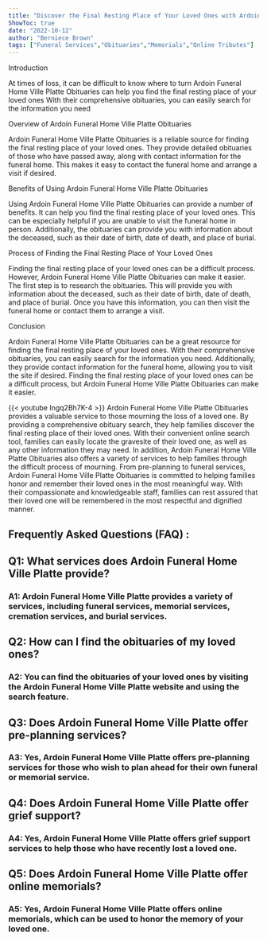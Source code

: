 ```yaml
---
title: "Discover the Final Resting Place of Your Loved Ones with Ardoin Funeral Home Ville Platte Obituaries"
ShowToc: true 
date: "2022-10-12"
author: "Berniece Brown" 
tags: ["Funeral Services","Obituaries","Memorials","Online Tributes"]
---
```

Introduction

At times of loss, it can be difficult to know where to turn Ardoin Funeral Home Ville Platte Obituaries can help you find the final resting place of your loved ones With their comprehensive obituaries, you can easily search for the information you need 

Overview of Ardoin Funeral Home Ville Platte Obituaries

Ardoin Funeral Home Ville Platte Obituaries is a reliable source for finding the final resting place of your loved ones. They provide detailed obituaries of those who have passed away, along with contact information for the funeral home. This makes it easy to contact the funeral home and arrange a visit if desired. 

Benefits of Using Ardoin Funeral Home Ville Platte Obituaries

Using Ardoin Funeral Home Ville Platte Obituaries can provide a number of benefits. It can help you find the final resting place of your loved ones. This can be especially helpful if you are unable to visit the funeral home in person. Additionally, the obituaries can provide you with information about the deceased, such as their date of birth, date of death, and place of burial. 

Process of Finding the Final Resting Place of Your Loved Ones

Finding the final resting place of your loved ones can be a difficult process. However, Ardoin Funeral Home Ville Platte Obituaries can make it easier. The first step is to research the obituaries. This will provide you with information about the deceased, such as their date of birth, date of death, and place of burial. Once you have this information, you can then visit the funeral home or contact them to arrange a visit. 

Conclusion

Ardoin Funeral Home Ville Platte Obituaries can be a great resource for finding the final resting place of your loved ones. With their comprehensive obituaries, you can easily search for the information you need. Additionally, they provide contact information for the funeral home, allowing you to visit the site if desired. Finding the final resting place of your loved ones can be a difficult process, but Ardoin Funeral Home Ville Platte Obituaries can make it easier.

{{< youtube Ingq2Bh7K-4 >}} 
Ardoin Funeral Home Ville Platte Obituaries provides a valuable service to those mourning the loss of a loved one. By providing a comprehensive obituary search, they help families discover the final resting place of their loved ones. With their convenient online search tool, families can easily locate the gravesite of their loved one, as well as any other information they may need. In addition, Ardoin Funeral Home Ville Platte Obituaries also offers a variety of services to help families through the difficult process of mourning. From pre-planning to funeral services, Ardoin Funeral Home Ville Platte Obituaries is committed to helping families honor and remember their loved ones in the most meaningful way. With their compassionate and knowledgeable staff, families can rest assured that their loved one will be remembered in the most respectful and dignified manner.

## Frequently Asked Questions (FAQ) :
<h2>Q1: What services does Ardoin Funeral Home Ville Platte provide?</h2>

<h3>A1: Ardoin Funeral Home Ville Platte provides a variety of services, including funeral services, memorial services, cremation services, and burial services.</h3>

<h2>Q2: How can I find the obituaries of my loved ones?</h2>

<h3>A2: You can find the obituaries of your loved ones by visiting the Ardoin Funeral Home Ville Platte website and using the search feature.</h3>

<h2>Q3: Does Ardoin Funeral Home Ville Platte offer pre-planning services?</h2>

<h3>A3: Yes, Ardoin Funeral Home Ville Platte offers pre-planning services for those who wish to plan ahead for their own funeral or memorial service.</h3>

<h2>Q4: Does Ardoin Funeral Home Ville Platte offer grief support?</h2>

<h3>A4: Yes, Ardoin Funeral Home Ville Platte offers grief support services to help those who have recently lost a loved one.</h3>

<h2>Q5: Does Ardoin Funeral Home Ville Platte offer online memorials?</h2>

<h3>A5: Yes, Ardoin Funeral Home Ville Platte offers online memorials, which can be used to honor the memory of your loved one.</h3>



